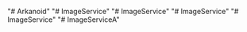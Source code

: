 "# Arkanoid" 
"# ImageService" 
"# ImageService" 
"# ImageService" 
"# ImageService" 
"# ImageServiceA" 

